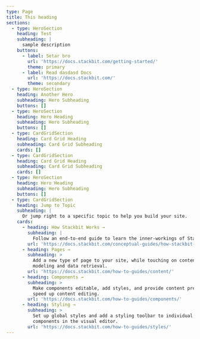 ```yaml
---
type: Page
title: This heading
sections:
  - type: HeroSection
    heading: Test
    subheading: |
      sample description
    buttons:
      - label: Setar bro
        url: 'https://docs.stackbit.com/getting-started/'
        theme: primary
      - label: Read dasdasd Docs
        url: 'https://docs.stackbit.com/'
        theme: secondary
  - type: HeroSection
    heading: Another Hero
    subheading: Hero Subheading
    buttons: []
  - type: HeroSection
    heading: Hero Heading
    subheading: Hero Subheading
    buttons: []
  - type: CardGridSection
    heading: Card Grid Heading
    subheading: Card Grid Subheading
    cards: []
  - type: CardGridSection
    heading: Card Grid Heading
    subheading: Card Grid Subheading
    cards: []
  - type: HeroSection
    heading: Hero Heading
    subheading: Hero Subheading
    buttons: []
  - type: CardGridSection
    heading: Jump to Topic
    subheading: |
      Or jump right to a specific topic to help you build your site.
    cards:
      - heading: How Stackbit Works →
        subheading: |
          Follow an end-to-end guide to learn the inner-workings of Stackbit.
        url: 'https://docs.stackbit.com/conceptual-guides/how-stackbit-works/'
      - heading: Pages →
        subheading: >
          Add a new type of page to your site, while touching on content
          modeling and data retrieval.
        url: 'https://docs.stackbit.com/how-to-guides/content/'
      - heading: Components →
        subheading: >
          Make components editable, add styles, and provide content presets to
          speed up content editing.
        url: 'https://docs.stackbit.com/how-to-guides/components/'
      - heading: Styling →
        subheading: >
          Set up global styles and add a styling toolbar to individual
          components in the visual editor.
        url: 'https://docs.stackbit.com/how-to-guides/styles/'
---
```


